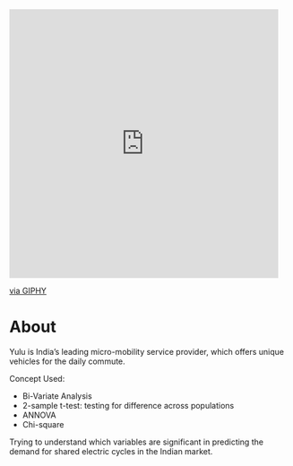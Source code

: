<iframe src="https://giphy.com/embed/l2Jhxg4TFEwBlyrVC" width="480" height="480" frameBorder="0" class="giphy-embed" allowFullScreen></iframe><p><a href="https://giphy.com/gifs/animation-life-illustration-l2Jhxg4TFEwBlyrVC">via GIPHY</a></p>

# About

Yulu is India’s leading micro-mobility service provider, which offers unique vehicles for the daily commute. 

Concept Used:

* Bi-Variate Analysis
* 2-sample t-test: testing for difference across populations
* ANNOVA
* Chi-square

Trying to understand which variables are significant in predicting the demand for shared electric cycles in the Indian market.
